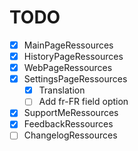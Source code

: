 # TODO
 - [x] MainPageRessources
 - [x] HistoryPageRessources
 - [x] WebPageRessources
 - [x] SettingsPageRessources
    - [x] Translation
    - [ ] Add fr-FR field option
 - [x] SupportMeRessources
 - [x] FeedbackRessources
 - [ ] ChangelogRessources